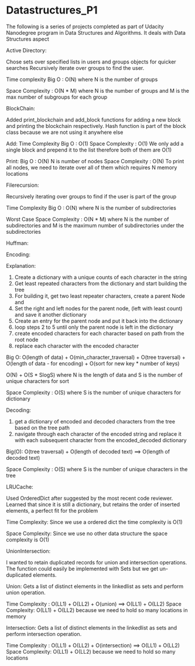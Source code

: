 # Datastructures_P1
The following is a series of projects completed as part of Udacity Nanodegree program in Data Structures and Algorithms. 
It deals with Data Structures aspect

Active Directory:

Chose sets over specified lists in users and groups objects for quicker searches
Recursively iterate over groups to find the user.

Time complexity Big O : O(N) 
where N is the number of groups

Space Complexity : O(N * M)
where N is the number of groups and M is the max number of subgroups for each group


BlockChain:

Added print_blockchain and add_block functions for adding a new block and printing the blockchain respectively. Hash function is part of the block class because we are not using it anywhere else

Add:
Time Complexity Big O : O(1)
Space Complexity : O(1)
We only add a single block and prepend it to the list therefore both of them are O(1)

Print:
Big O : O(N)
N is number of nodes
Space Complexity : O(N)
To print all nodes, we need to iterate over all of them which requires N memory locations


Filerecursion:

Recursively iterating over groups to find if the user is part of the group

Time Complexity Big O : O(N)
where N is the number of subdirectories

Worst Case Space Complexity : O(N * M)
where N is the number of subdirectories and M is the maximum number of subdirectories under the subdirectories


Huffman:

Encoding:

Explanation:
1) Create a dictionary with a unique counts of each character in the string
2) Get least repeated characters from the dictionary and start building the tree
3) For building it, get two least repeater characters, create a parent Node and 
4) Set the right and left nodes for the parent node, (left with least count) and save it another dictionary 
5) Create an entry for the parent node and put it back into the dictionary
6) loop steps 2 to 5 until only the parent node is left in the dictionary
7) create encoded characters for each character based on path from the root node
8) replace each character with the encoded character

Big O:
O(length of data) + O(min_character_traversal) + O(tree traversal) + O(length of data - for encoding) + O(sort for new key * number of keys)

O(N) + O(S * SlogS)
where N is the length of data and S is the number of unique characters for sort

Space Complexity :
O(S) where S is the number of unique characters for dictionary

Decoding:

1) get a dictionary of encoded and decoded characters from the tree based on the tree path
2) navigate through each character of the encoded string and replace it with each subsequent character from the encoded_decoded dictionary

Big(O):
O(tree traversal) + O(length of decoded text) ==> O(length of decoded text)

Space Complexity :
O(S) where S is the number of unique characters in the tree


LRUCache:

Used OrderedDict after suggested by the most recent code reviewer.
Learned that since it is still a dictionary, but retains the order of inserted elements, a perfect fit for the problem

Time Complexity:
Since we use a ordered dict the time complexity is O(1)

Space Complexity:
Since we use no other data structure the space complexity is O(1)


UnionIntersection:

I wanted to retain duplicated records for union and intersection operations.
The function could easily be implemented with Sets but we get un-duplicated elements.

Union:
Gets a list of distinct elements in the linkedlist as sets and perform union operation.

Time Complexity : O(LL1) + O(LL2) + O(union) ==> O(LL1) + O(LL2)
Space Complexity: O(LL1) + O(LL2) because we need to hold so many locations in memory

Intersection:
Gets a list of distinct elements in the linkedlist as sets and perform intersection operation.

Time Complexity : O(LL1) + O(LL2) + O(intersection) ==> O(LL1) + O(LL2)
Space Complexity: O(LL1) + O(LL2) because we need to hold so many locations
